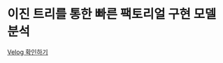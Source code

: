 # 이진 트리를 통한 빠른 팩토리얼 구현 모델 분석

[Velog 확인하기](https://velog.io/@sharlotte_04/%EC%9D%B4%EC%A7%84-%ED%8A%B8%EB%A6%AC%EB%A5%BC-%ED%86%B5%ED%95%9C-%EB%B9%A0%EB%A5%B8-%ED%8C%A9%ED%86%A0%EB%A6%AC%EC%96%BC-%EA%B5%AC%ED%98%84-%EB%AA%A8%EB%8D%B8-%EB%B6%84%EC%84%9D)
